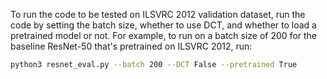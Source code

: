 To run the code to be tested on ILSVRC 2012 validation dataset, run the code by setting the batch size, whether to use DCT, and whether to load a pretrained model or not.
For example, to run on a batch size of 200 for the baseline ResNet-50 that's pretrained on ILSVRC 2012, run:

```bash
python3 resnet_eval.py --batch 200 --DCT False --pretrained True
```

